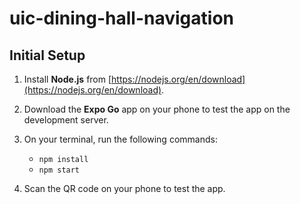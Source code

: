 # uic-dining-hall-navigation

## Initial Setup
1. Install **Node.js** from [https://nodejs.org/en/download](https://nodejs.org/en/download).
<!-- - npm install -g expo-cli -->

2. Download the **Expo Go** app on your phone to test the app on the development server.

<!-- - npm install @react-navigation/native
- npx expo install react-native-screens react-native-safe-area-context
- npm install @react-navigation/native-stack -->

3. On your terminal, run the following commands:
   - `npm install`
   - `npm start`

4. Scan the QR code on your phone to test the app.